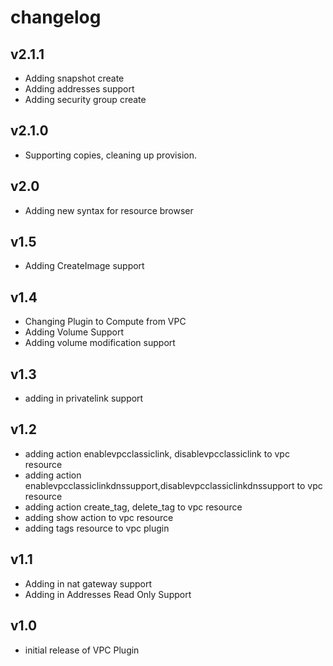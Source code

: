 # changelog

## v2.1.1

- Adding snapshot create
- Adding addresses support
- Adding security group create

## v2.1.0

- Supporting copies, cleaning up provision.

## v2.0

- Adding new syntax for resource browser

## v1.5

- Adding CreateImage support

## v1.4

- Changing Plugin to Compute from VPC
- Adding Volume Support
- Adding volume modification support

## v1.3

- adding in privatelink support

## v1.2

- adding action enablevpcclassiclink, disablevpcclassiclink to vpc resource
- adding action enablevpcclassiclinkdnssupport,disablevpcclassiclinkdnssupport to vpc resource
- adding action create_tag, delete_tag to vpc resource
- adding show action to vpc resource
- adding tags resource to vpc plugin

## v1.1

- Adding in nat gateway support
- Adding in Addresses Read Only Support

## v1.0

- initial release of VPC Plugin
